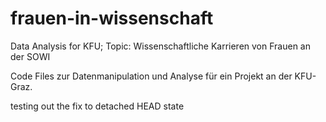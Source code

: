 # frauen-in-wissenschaft
Data Analysis for KFU; Topic: Wissenschaftliche Karrieren von Frauen an der SOWI


Code Files zur Datenmanipulation und Analyse für ein Projekt an der KFU-Graz.

testing out the fix to detached HEAD state
